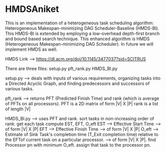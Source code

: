 # HMDSAniket
This is an implementation of a heterogeneous task scheduling algorithm: Heterogeneous Makespan-minimizing DAG Scheduler-Baseline (HMDS-Bl).
This HMDS-Bl is extended by employing a low-overhead depth-first branch and bound based search technique. This enhanced algorithm is HMDS (Heterogeneous Makespan-minimizing DAG Scheduler).
In future we will implement HMDS as well.

HMDS Link --> https://dl.acm.org/doi/10.1145/3477037?sid=SCITRUS

There are three files:
setup.py
pft_rank.py
HMDS_Bl.py

setup.py --> deals with inputs of various requirements, organizing tasks into a Directed Acyclic Graph, and finding predecessors and successors of various      tasks.

pft_rank --> returns PFT (Predicted Finish Time) and rank (which is average of PFTs on all processors).
             PFT is a 2D matrix of form |V| X |P|
             rank is a list of length |V|
             
HMDS_Bl.py --> uses PFT and rank.
               sort tasks in non-increasing order of rank.
               get each task
               compute EST, EFT, O_eft
               EST --> Effective Start Time --> of form |V| X |P|
               EFT --> Effective Finish Time --> of form |V| X |P|
               O_eft --> Estimate of Sink Task's completion time (T_Exit completion time) relative to the EFTof current task on a particular processor. --> of form |V| X |P|.
               find Processor pn with minimum O_eft.
               assign that task to the processor pn.
